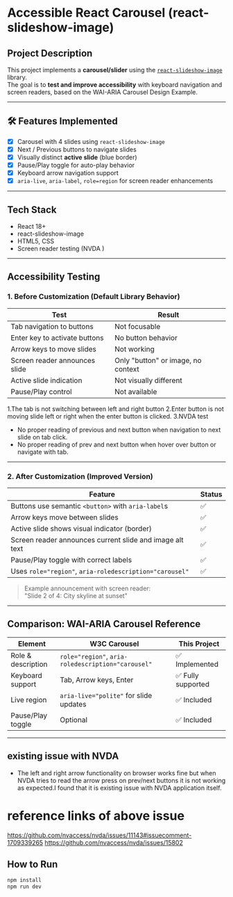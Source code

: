 # Accessible React Carousel (react-slideshow-image)

## Project Description

This project implements a **carousel/slider** using the [`react-slideshow-image`](https://www.npmjs.com/package/react-slideshow-image) library.  
The goal is to **test and improve accessibility** with keyboard navigation and screen readers, based on the WAI-ARIA Carousel Design Example.

---

## 🛠️ Features Implemented

- [x] Carousel with 4 slides using `react-slideshow-image`
- [x] Next / Previous buttons to navigate slides
- [x] Visually distinct **active slide** (blue border)
- [x] Pause/Play toggle for auto-play behavior
- [x] Keyboard arrow navigation support
- [x] `aria-live`, `aria-label`, `role=region` for screen reader enhancements

---

## Tech Stack

- React 18+
- react-slideshow-image
- HTML5, CSS
- Screen reader testing (NVDA )

---

## Accessibility Testing

### 1. Before Customization (Default Library Behavior)

| Test                          | Result                             |
| ----------------------------- | ---------------------------------- |
| Tab navigation to buttons     | Not focusable                      |
| Enter key to activate buttons | No button behavior                 |
| Arrow keys to move slides     | Not working                        |
| Screen reader announces slide | Only "button" or image, no context |
| Active slide indication       | Not visually different             |
| Pause/Play control            | Not available                      |

1.The tab is not switching between left and right button
2.Enter button is not moving slide left or right when the enter button is clicked.
3.NVDA test

- No proper reading of previous and next button when navigation to next slide on tab click.
- No proper reading of prev and next button when hover over button or navigate with tab.

---

### 2. After Customization (Improved Version)

| Feature                                                  | Status |
| -------------------------------------------------------- | ------ |
| Buttons use semantic `<button>` with `aria-label`s       | ✅     |
| Arrow keys move between slides                           | ✅     |
| Active slide shows visual indicator (border)             | ✅     |
| Screen reader announces current slide and image alt text | ✅     |
| Pause/Play toggle with correct labels                    | ✅     |
| Uses `role="region"`, `aria-roledescription="carousel"`  | ✅     |

> Example announcement with screen reader:  
> "Slide 2 of 4: City skyline at sunset"

---

## Comparison: WAI-ARIA Carousel Reference

| Element            | W3C Carousel                                       | This Project       |
| ------------------ | -------------------------------------------------- | ------------------ |
| Role & description | `role="region"`, `aria-roledescription="carousel"` | ✅ Implemented     |
| Keyboard support   | Tab, Arrow keys, Enter                             | ✅ Fully supported |
| Live region        | `aria-live="polite"` for slide updates             | ✅ Included        |
| Pause/Play toggle  | Optional                                           | ✅ Included        |

---

## existing issue with NVDA

- The left and right arrow functionality on browser works fine but when NVDA tries to read the arrow press on prev/next buttons it is not working as expected.I found that it is existing issue with NVDA application itself.

# reference links of above issue

https://github.com/nvaccess/nvda/issues/11143#issuecomment-1709339265
https://github.com/nvaccess/nvda/issues/15802

## How to Run

```bash
npm install
npm run dev
```

